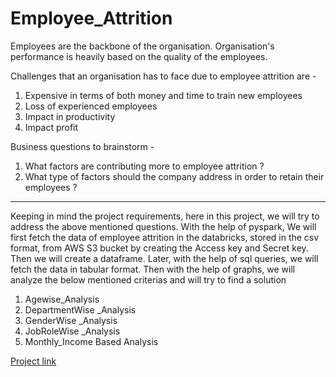 # Employee_Attrition

Employees are the backbone of the organisation. Organisation's performance is heavily based on the quality of the employees.

Challenges that an organisation has to face due to employee attrition are -

1. Expensive in terms of both money and time to train new employees
2. Loss of experienced employees
3. Impact in productivity
4. Impact profit

Business questions to brainstorm - 
1. What factors are contributing more to employee attrition ?
2. What type of factors should the company address in order to retain their employees ?

-----------------------------------------------------------------------------------------------------------------------------

Keeping in mind the project requirements, here in this project, we will try to address the above mentioned questions. 
With the help of pyspark, We will first fetch the data of employee attrition in the databricks, stored in the csv format, from AWS S3 bucket by creating the Access key and Secret key. Then we will create a dataframe. Later, with the help of sql queries, we will fetch the data in tabular format. Then with the help of graphs, we will analyze the below mentioned criterias and will try to find a solution

1.   Agewise_Analysis
2.   DepartmentWise _Analysis
3.   GenderWise _Analysis
4.   JobRoleWise _Analysis
5.   Monthly_Income Based Analysis

[Project link](https://databricks-prod-cloudfront.cloud.databricks.com/public/4027ec902e239c93eaaa8714f173bcfc/391929095643206/4313901973136452/8761874237841481/latest.html)
